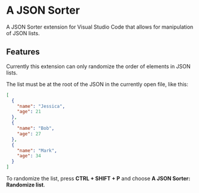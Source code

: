 # A JSON Sorter

A JSON Sorter extension for Visual Studio Code that allows for manipulation of JSON lists.

## Features

Currently this extension can only randomize the order of elements in JSON lists.

The list must be at the root of the JSON in the currently open file, like this:
```JSON
[
  {
    "name": "Jessica",
    "age": 21
  },
  {
    "name": "Bob",
    "age": 27
  },
  {
    "name": "Mark",
    "age": 34
  }
]
```

To randomize the list, press **CTRL + SHIFT + P** and choose **A JSON Sorter: Randomize list**.